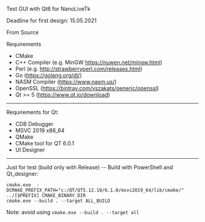 Test GUI with Qt6 for NanoLiveTk 

Deadline for first design: 15.05.2021


From Source

Requirements

* CMake
* C++ Compiler (e.g. MinGW https://nuwen.net/mingw.html)
* Perl (e.g. http://strawberryperl.com/releases.html)
* Go (https://golang.org/dl/)
* NASM Compiler (https://www.nasm.us/)
* OpenSSL (https://bintray.com/vszakats/generic/openssl)
* Qt >= 5 (https://www.qt.io/download)

-------------------------------------------------------------------------------------------------------------------------
Requirements for Qt: 

* CDB Debugger 
* MSVC 2019  x86_64
* QMake 
* CMake tool for QT 6.0.1
* UI Designer 
-------------------------------------------------------------------------------------------------------------------------

Just for test (build only with Release) -- Build with PowerShell and Qt_designer: 

```
cmake.exe  -DCMAKE_PREFIX_PATH="c:/QT/QT5.12.10/6.1.0/msvc2019_64/lib/cmake/" ../[$PREFIX] CMAKE_BINARY_DIR
cmake.exe --build . --target ALL_BUILD

```

Note: avoid using `cmake.exe --build . --target all` 

